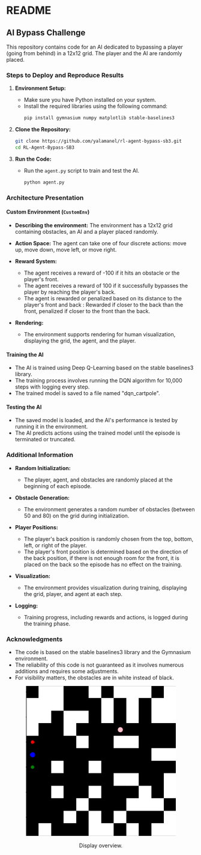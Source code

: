 # README

## AI Bypass Challenge

This repository contains code for an AI dedicated to bypassing a player (going from behind) in a 12x12 grid. The player and the AI are randomly placed.

### Steps to Deploy and Reproduce Results

1. **Environment Setup:**

   - Make sure you have Python installed on your system.
   - Install the required libraries using the following command:
     ```bash
     pip install gymnasium numpy matplotlib stable-baselines3
     ```

2. **Clone the Repository:**

   ```bash
   git clone https://github.com/yalamanel/rl-agent-bypass-sb3.git
   cd RL-Agent-Bypass-SB3

   ```

3. **Run the Code:**
   - Run the `agent.py` script to train and test the AI.
     ```bash
     python agent.py
     ```

### Architecture Presentation

#### Custom Environment (`CustomEnv`)

- **Describing the environment:** The environment has a 12x12 grid containing obstacles, an AI and a player placed randomly.

- **Action Space:** The agent can take one of four discrete actions: move up, move down, move left, or move right.

- **Reward System:**

  - The agent receives a reward of -100 if it hits an obstacle or the player's front.
  - The agent receives a reward of 100 if it successfully bypasses the player by reaching the player's back.
  - The agent is rewarded or penalized based on its distance to the player's front and back : Rewarded if closer to the back than the front, penalized if closer to the front than the back.

- **Rendering:**
  - The environment supports rendering for human visualization, displaying the grid, the agent, and the player.

#### Training the AI

- The AI is trained using Deep Q-Learning based on the stable baselines3 library.
- The training process involves running the DQN algorithm for 10,000 steps with logging every step.
- The trained model is saved to a file named "dqn_cartpole".

#### Testing the AI

- The saved model is loaded, and the AI's performance is tested by running it in the environment.
- The AI predicts actions using the trained model until the episode is terminated or truncated.

### Additional Information

- **Random Initialization:**

  - The player, agent, and obstacles are randomly placed at the beginning of each episode.

- **Obstacle Generation:**

  - The environment generates a random number of obstacles (between 50 and 80) on the grid during initialization.

- **Player Positions:**

  - The player's back position is randomly chosen from the top, bottom, left, or right of the player.
  - The player's front position is determined based on the direction of the back position, if there is not enough room for the front, it is placed on the back so the episode has no effect on the training.

- **Visualization:**

  - The environment provides visualization during training, displaying the grid, player, and agent at each step.

- **Logging:**
  - Training progress, including rewards and actions, is logged during the training phase.

### Acknowledgments

- The code is based on the stable baselines3 library and the Gymnasium environment.
- The reliability of this code is not guaranteed as it involves numerous additions and requires some adjustments.
- For visibility matters, the obstacles are in white instead of black.

<p align="center">
  <img src="image.png" alt="Overview" width="400">
</p>

<p align="center">
  Display overview.
</p>
